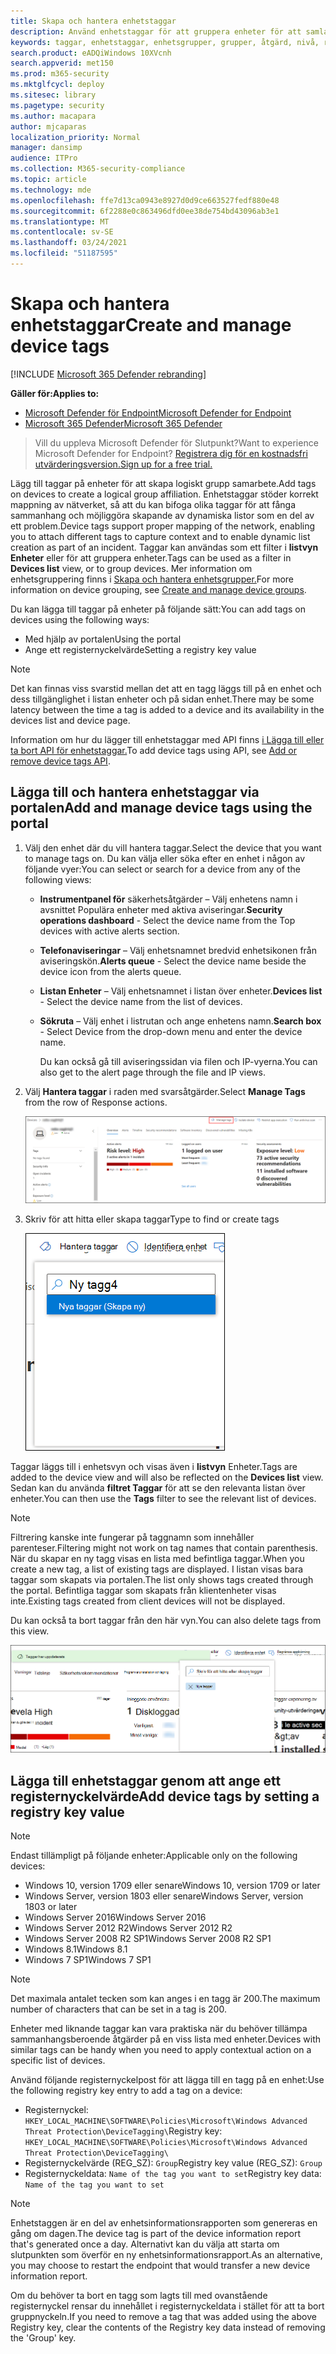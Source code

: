 ```yaml
---
title: Skapa och hantera enhetstaggar
description: Använd enhetstaggar för att gruppera enheter för att samla kontext och möjliggöra dynamiskt listskapande som en del av ett incident
keywords: taggar, enhetstaggar, enhetsgrupper, grupper, åtgärd, nivå, regler, aad-grupp, roll, tilldela, rangordna
search.product: eADQiWindows 10XVcnh
search.appverid: met150
ms.prod: m365-security
ms.mktglfcycl: deploy
ms.sitesec: library
ms.pagetype: security
ms.author: macapara
author: mjcaparas
localization_priority: Normal
manager: dansimp
audience: ITPro
ms.collection: M365-security-compliance
ms.topic: article
ms.technology: mde
ms.openlocfilehash: ffe7d13ca0943e8927d0d9ce663527fedf880e48
ms.sourcegitcommit: 6f2288e0c863496dfd0ee38de754bd43096ab3e1
ms.translationtype: MT
ms.contentlocale: sv-SE
ms.lasthandoff: 03/24/2021
ms.locfileid: "51187595"
---
```

# <a name="create-and-manage-device-tags"></a><span data-ttu-id="41be3-104">Skapa och hantera enhetstaggar</span><span class="sxs-lookup"><span data-stu-id="41be3-104">Create and manage device tags</span></span>

[!INCLUDE [Microsoft 365 Defender rebranding](../../includes/microsoft-defender.md)]

<span data-ttu-id="41be3-105">**Gäller för:**</span><span class="sxs-lookup"><span data-stu-id="41be3-105">**Applies to:**</span></span>
- [<span data-ttu-id="41be3-106">Microsoft Defender för Endpoint</span><span class="sxs-lookup"><span data-stu-id="41be3-106">Microsoft Defender for Endpoint</span></span>](https://go.microsoft.com/fwlink/p/?linkid=2154037)
- [<span data-ttu-id="41be3-107">Microsoft 365 Defender</span><span class="sxs-lookup"><span data-stu-id="41be3-107">Microsoft 365 Defender</span></span>](https://go.microsoft.com/fwlink/?linkid=2118804)

> <span data-ttu-id="41be3-108">Vill du uppleva Microsoft Defender för Slutpunkt?</span><span class="sxs-lookup"><span data-stu-id="41be3-108">Want to experience Microsoft Defender for Endpoint?</span></span> [<span data-ttu-id="41be3-109">Registrera dig för en kostnadsfri utvärderingsversion.</span><span class="sxs-lookup"><span data-stu-id="41be3-109">Sign up for a free trial.</span></span>](https://www.microsoft.com/microsoft-365/windows/microsoft-defender-atp?ocid=docs-wdatp-exposedapis-abovefoldlink)

<span data-ttu-id="41be3-110">Lägg till taggar på enheter för att skapa logiskt grupp samarbete.</span><span class="sxs-lookup"><span data-stu-id="41be3-110">Add tags on devices to create a logical group affiliation.</span></span> <span data-ttu-id="41be3-111">Enhetstaggar stöder korrekt mappning av nätverket, så att du kan bifoga olika taggar för att fånga sammanhang och möjliggöra skapande av dynamiska listor som en del av ett problem.</span><span class="sxs-lookup"><span data-stu-id="41be3-111">Device tags support proper mapping of the network, enabling you to attach different tags to capture context and to enable dynamic list creation as part of an incident.</span></span> <span data-ttu-id="41be3-112">Taggar kan användas som ett filter i **listvyn Enheter** eller för att gruppera enheter.</span><span class="sxs-lookup"><span data-stu-id="41be3-112">Tags can be used as a filter in **Devices list** view, or to group devices.</span></span> <span data-ttu-id="41be3-113">Mer information om enhetsgruppering finns i [Skapa och hantera enhetsgrupper.](machine-groups.md)</span><span class="sxs-lookup"><span data-stu-id="41be3-113">For more information on device grouping, see [Create and manage device groups](machine-groups.md).</span></span>

<span data-ttu-id="41be3-114">Du kan lägga till taggar på enheter på följande sätt:</span><span class="sxs-lookup"><span data-stu-id="41be3-114">You can add tags on devices using the following ways:</span></span>

- <span data-ttu-id="41be3-115">Med hjälp av portalen</span><span class="sxs-lookup"><span data-stu-id="41be3-115">Using the portal</span></span>
- <span data-ttu-id="41be3-116">Ange ett registernyckelvärde</span><span class="sxs-lookup"><span data-stu-id="41be3-116">Setting a registry key value</span></span>

> [!NOTE]
> <span data-ttu-id="41be3-117">Det kan finnas viss svarstid mellan det att en tagg läggs till på en enhet och dess tillgänglighet i listan enheter och på sidan enhet.</span><span class="sxs-lookup"><span data-stu-id="41be3-117">There may be some latency between the time a tag is added to a device and its availability in the devices list and device page.</span></span>  

<span data-ttu-id="41be3-118">Information om hur du lägger till enhetstaggar med API finns [i Lägga till eller ta bort API för enhetstaggar.](add-or-remove-machine-tags.md)</span><span class="sxs-lookup"><span data-stu-id="41be3-118">To add device tags using API, see [Add or remove device tags API](add-or-remove-machine-tags.md).</span></span>

## <a name="add-and-manage-device-tags-using-the-portal"></a><span data-ttu-id="41be3-119">Lägga till och hantera enhetstaggar via portalen</span><span class="sxs-lookup"><span data-stu-id="41be3-119">Add and manage device tags using the portal</span></span>

1. <span data-ttu-id="41be3-120">Välj den enhet där du vill hantera taggar.</span><span class="sxs-lookup"><span data-stu-id="41be3-120">Select the device that you want to manage tags on.</span></span> <span data-ttu-id="41be3-121">Du kan välja eller söka efter en enhet i någon av följande vyer:</span><span class="sxs-lookup"><span data-stu-id="41be3-121">You can select or search for a device from any of the following views:</span></span>

   - <span data-ttu-id="41be3-122">**Instrumentpanel för** säkerhetsåtgärder – Välj enhetens namn i avsnittet Populära enheter med aktiva aviseringar.</span><span class="sxs-lookup"><span data-stu-id="41be3-122">**Security operations dashboard** - Select the device name from the Top devices with active alerts section.</span></span>
   - <span data-ttu-id="41be3-123">**Telefonaviseringar** – Välj enhetsnamnet bredvid enhetsikonen från aviseringskön.</span><span class="sxs-lookup"><span data-stu-id="41be3-123">**Alerts queue** - Select the device name beside the device icon from the alerts queue.</span></span>
   - <span data-ttu-id="41be3-124">**Listan Enheter** – Välj enhetsnamnet i listan över enheter.</span><span class="sxs-lookup"><span data-stu-id="41be3-124">**Devices list** - Select the device name from the list of devices.</span></span>
   - <span data-ttu-id="41be3-125">**Sökruta** – Välj enhet i listrutan och ange enhetens namn.</span><span class="sxs-lookup"><span data-stu-id="41be3-125">**Search box** - Select Device from the drop-down menu and enter the device name.</span></span>

     <span data-ttu-id="41be3-126">Du kan också gå till aviseringssidan via filen och IP-vyerna.</span><span class="sxs-lookup"><span data-stu-id="41be3-126">You can also get to the alert page through the file and IP views.</span></span>

2. <span data-ttu-id="41be3-127">Välj **Hantera taggar** i raden med svarsåtgärder.</span><span class="sxs-lookup"><span data-stu-id="41be3-127">Select **Manage Tags** from the row of Response actions.</span></span>

    ![Bild på knappen Hantera taggar](images/manage-tags.png)

3. <span data-ttu-id="41be3-129">Skriv för att hitta eller skapa taggar</span><span class="sxs-lookup"><span data-stu-id="41be3-129">Type to find or create tags</span></span>

    ![Bild av att lägga till taggar på en enhet1](images/new-tags.png)

<span data-ttu-id="41be3-131">Taggar läggs till i enhetsvyn och visas även i **listvyn** Enheter.</span><span class="sxs-lookup"><span data-stu-id="41be3-131">Tags are added to the device view and will also be reflected on the **Devices list** view.</span></span> <span data-ttu-id="41be3-132">Sedan kan du använda **filtret Taggar** för att se den relevanta listan över enheter.</span><span class="sxs-lookup"><span data-stu-id="41be3-132">You can then use the **Tags** filter to see the relevant list of devices.</span></span>

>[!NOTE]
> <span data-ttu-id="41be3-133">Filtrering kanske inte fungerar på taggnamn som innehåller parenteser.</span><span class="sxs-lookup"><span data-stu-id="41be3-133">Filtering might not work on tag names that contain parenthesis.</span></span><br>
> <span data-ttu-id="41be3-134">När du skapar en ny tagg visas en lista med befintliga taggar.</span><span class="sxs-lookup"><span data-stu-id="41be3-134">When you create a new tag, a list of existing tags are displayed.</span></span> <span data-ttu-id="41be3-135">I listan visas bara taggar som skapats via portalen.</span><span class="sxs-lookup"><span data-stu-id="41be3-135">The list only shows tags created through the portal.</span></span> <span data-ttu-id="41be3-136">Befintliga taggar som skapats från klientenheter visas inte.</span><span class="sxs-lookup"><span data-stu-id="41be3-136">Existing tags created from client devices will not be displayed.</span></span>

<span data-ttu-id="41be3-137">Du kan också ta bort taggar från den här vyn.</span><span class="sxs-lookup"><span data-stu-id="41be3-137">You can also delete tags from this view.</span></span>

![Bild av att lägga till taggar på en enhet2](images/more-manage-tags.png)

## <a name="add-device-tags-by-setting-a-registry-key-value"></a><span data-ttu-id="41be3-139">Lägga till enhetstaggar genom att ange ett registernyckelvärde</span><span class="sxs-lookup"><span data-stu-id="41be3-139">Add device tags by setting a registry key value</span></span>

>[!NOTE]
> <span data-ttu-id="41be3-140">Endast tillämpligt på följande enheter:</span><span class="sxs-lookup"><span data-stu-id="41be3-140">Applicable only on the following devices:</span></span>
>- <span data-ttu-id="41be3-141">Windows 10, version 1709 eller senare</span><span class="sxs-lookup"><span data-stu-id="41be3-141">Windows 10, version 1709 or later</span></span>
>- <span data-ttu-id="41be3-142">Windows Server, version 1803 eller senare</span><span class="sxs-lookup"><span data-stu-id="41be3-142">Windows Server, version 1803 or later</span></span>
>- <span data-ttu-id="41be3-143">Windows Server 2016</span><span class="sxs-lookup"><span data-stu-id="41be3-143">Windows Server 2016</span></span>
>- <span data-ttu-id="41be3-144">Windows Server 2012 R2</span><span class="sxs-lookup"><span data-stu-id="41be3-144">Windows Server 2012 R2</span></span>
>- <span data-ttu-id="41be3-145">Windows Server 2008 R2 SP1</span><span class="sxs-lookup"><span data-stu-id="41be3-145">Windows Server 2008 R2 SP1</span></span>
>- <span data-ttu-id="41be3-146">Windows 8.1</span><span class="sxs-lookup"><span data-stu-id="41be3-146">Windows 8.1</span></span>
>- <span data-ttu-id="41be3-147">Windows 7 SP1</span><span class="sxs-lookup"><span data-stu-id="41be3-147">Windows 7 SP1</span></span>

> [!NOTE] 
> <span data-ttu-id="41be3-148">Det maximala antalet tecken som kan anges i en tagg är 200.</span><span class="sxs-lookup"><span data-stu-id="41be3-148">The maximum number of characters that can be set in a tag is 200.</span></span>

<span data-ttu-id="41be3-149">Enheter med liknande taggar kan vara praktiska när du behöver tillämpa sammanhangsberoende åtgärder på en viss lista med enheter.</span><span class="sxs-lookup"><span data-stu-id="41be3-149">Devices with similar tags can be handy when you need to apply contextual action on a specific list of devices.</span></span>

<span data-ttu-id="41be3-150">Använd följande registernyckelpost för att lägga till en tagg på en enhet:</span><span class="sxs-lookup"><span data-stu-id="41be3-150">Use the following registry key entry to add a tag on a device:</span></span>

- <span data-ttu-id="41be3-151">Registernyckel: `HKEY_LOCAL_MACHINE\SOFTWARE\Policies\Microsoft\Windows Advanced Threat Protection\DeviceTagging\`</span><span class="sxs-lookup"><span data-stu-id="41be3-151">Registry key: `HKEY_LOCAL_MACHINE\SOFTWARE\Policies\Microsoft\Windows Advanced Threat Protection\DeviceTagging\`</span></span>
- <span data-ttu-id="41be3-152">Registernyckelvärde (REG_SZ): `Group`</span><span class="sxs-lookup"><span data-stu-id="41be3-152">Registry key value (REG_SZ): `Group`</span></span>
- <span data-ttu-id="41be3-153">Registernyckeldata: `Name of the tag you want to set`</span><span class="sxs-lookup"><span data-stu-id="41be3-153">Registry key data: `Name of the tag you want to set`</span></span>

>[!NOTE]
><span data-ttu-id="41be3-154">Enhetstaggen är en del av enhetsinformationsrapporten som genereras en gång om dagen.</span><span class="sxs-lookup"><span data-stu-id="41be3-154">The device tag is part of the device information report that's generated once a day.</span></span> <span data-ttu-id="41be3-155">Alternativt kan du välja att starta om slutpunkten som överför en ny enhetsinformationsrapport.</span><span class="sxs-lookup"><span data-stu-id="41be3-155">As an alternative, you may choose to restart the endpoint that would transfer a new device information report.</span></span>
> 
> <span data-ttu-id="41be3-156">Om du behöver ta bort en tagg som lagts till med ovanstående registernyckel rensar du innehållet i registernyckeldata i stället för att ta bort gruppnyckeln.</span><span class="sxs-lookup"><span data-stu-id="41be3-156">If you need to remove a tag that was added using the above Registry key, clear the contents of the Registry key data instead of removing the 'Group' key.</span></span>

